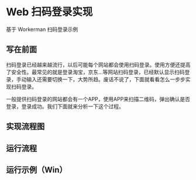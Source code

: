 
# Web 扫码登录实现
 基于 Workerman 扫码登录示例

## 写在前面
扫码登录已经越来越流行，以后可能每个网站都会使用扫码登录。使用方便还提高了安全性。最常见的就是登录淘宝，京东...等网站扫码登录，已经默认显示扫码登录，手动输入还需要切换一下，大势所趋。废话不说了，下面就看看怎么一步步实现扫码登录。

一般提供扫码登录的网站都会有一个APP，使用APP来扫描二维码，弹出确认是否登录，登录成功。我们下面就来分析一下这个过程。

## 实现流程图


## 运行流程


## 运行示例（Win）
